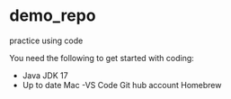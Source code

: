 # demo_repo
practice using code

You need the following to get started with coding: 

- Java JDK 17
- Up to date Mac
 -VS Code
  Git hub account
  Homebrew

